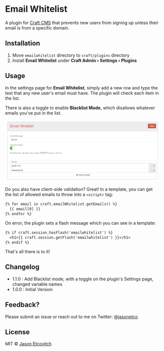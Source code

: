 # Email Whitelist

A plugin for [Craft CMS](https://craftcms.com/) that prevents new users from signing up unless their email is from a specific domain.

## Installation

1. Move `emailwhitelist` directory to `craft/plugins` directory
2. Install **Email Whitelist** under **Craft Admin &rsaquo; Settings &rsaquo; Plugins**

## Usage

In the settings page for **Email Whitelist**, simply add a new row and type the text that any new user's email must have. The plugin will check each item in the list.

There is also a toggle to enable **Blacklist Mode**, which disallows whatever emails you've put in the list.

![Screenshot of EmailWhitelist](screenshot.png)

Do you also have client-side validation? Great! In a template, you can get the list of allowed emails to throw into a `<script>` tag:
```
{% for email in craft.emailWhitelist.getEmails() %}
  {{ email[0] }}
{% endfor %}
```

On error, the plugin sets a flash message which you can see in a template:
```
{% if craft.session.hasFlash('emailwhitelist') %}
  <h1>{{ craft.session.getFlash('emailwhitelist') }}</h1>
{% endif %}
```

That's all there is to it!

## Changelog
* 1.1.0 : Add Blacklist mode, with a toggle on the plugin's Settings page, changed variable names
* 1.0.0 : Initial Version

## Feedback?

Please submit an issue or reach out to me on Twitter: [@jasonetco](https://twitter.com/jasonetco)

## License

MIT © [Jason Etcovitch](https://jasonet.co)